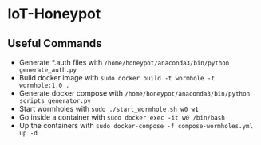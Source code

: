 # IoT-Honeypot



## Useful Commands

- Generate *.auth files with `/home/honeypot/anaconda3/bin/python generate_auth.py`
- Build docker image with `sudo docker build -t wormhole -t wormhole:1.0 .`
- Generate docker compose with `/home/honeypot/anaconda3/bin/python scripts_generator.py`
- Start wormholes with `sudo ./start_wormhole.sh w0 w1`
- Go inside a container with `sudo docker exec -it w0 /bin/bash`
- Up the containers with `sudo docker-compose -f compose-wormholes.yml up -d`

